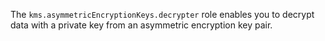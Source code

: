 The `kms.asymmetricEncryptionKeys.decrypter` role enables you to decrypt data with a private key from an asymmetric encryption key pair.